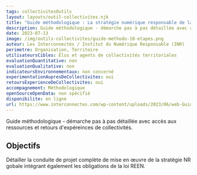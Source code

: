 ```yaml
---
tags: collectivitesOutils
layout: layouts/outil-collectivites.njk
title: "Guide méthodologique : La stratégie numérique responsable de la collectivité en 10 étapes"
description: Guide méthodologique - démarche pas à pas détaillée avec accès aux ressources et retours d'expéreinces de collectivités
date: 2023-07-13
image: /img/outils-collectivites/guide-methodo-10-etapes.png
auteur: Les Interconnectés / Institut du Numérique Responsable (INR)
perimetre: Organisation, Territoire
utilisateursCibles: Élus et agents de collectivités territoriales
evaluationQuantitative: non
evaluationQualitative: non
indicateursEnvironnementaux: non concerné
experimentationAupresDeCollectivites: oui
retoursExperienceDeCollectivites: oui
accompagnement: Méthodologique
openSourceOpenData: non spécifié
disponibilite: en ligne
url: https://www.interconnectes.com/wp-content/uploads/2023/06/web-Guide-methodologique_V8.pdf
---
```


Guide méthodologique - démarche pas à pas détaillée avec accès aux ressources et retours d'expéreinces de collectivités.

## Objectifs

Détailler la conduite de projet complète de mise en œuvre de la stratégie NR gobale intégrant également les obligations de la loi REEN.
